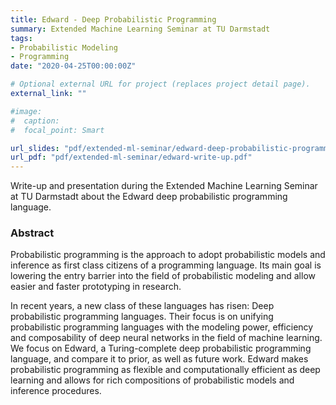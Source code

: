 ```yaml
---
title: Edward - Deep Probabilistic Programming
summary: Extended Machine Learning Seminar at TU Darmstadt
tags:
- Probabilistic Modeling
- Programming
date: "2020-04-25T00:00:00Z"

# Optional external URL for project (replaces project detail page).
external_link: ""

#image:
#  caption: 
#  focal_point: Smart

url_slides: "pdf/extended-ml-seminar/edward-deep-probabilistic-programming-presentation.pdf"
url_pdf: "pdf/extended-ml-seminar/edward-write-up.pdf"
---
```


Write-up and presentation during the Extended Machine Learning Seminar at TU Darmstadt about the Edward deep probabilistic programming language.

### Abstract 

Probabilistic programming is the approach to adopt probabilistic models and
inference as first class citizens of a programming language. Its main goal is
lowering the entry barrier into the field of probabilistic modeling and allow
easier and faster prototyping in research. 

In recent years, a new class of these languages has risen: Deep probabilistic
programming languages. Their focus is on unifying probabilistic programming
languages with the modeling power, efficiency and composability of deep neural
networks in the field of machine learning. We focus on Edward, a Turing-complete
deep probabilistic programming language, and compare it to prior, as well as
future work. Edward makes probabilistic programming as flexible and
computationally efficient as deep learning and allows for rich compositions of
probabilistic models and inference procedures.

